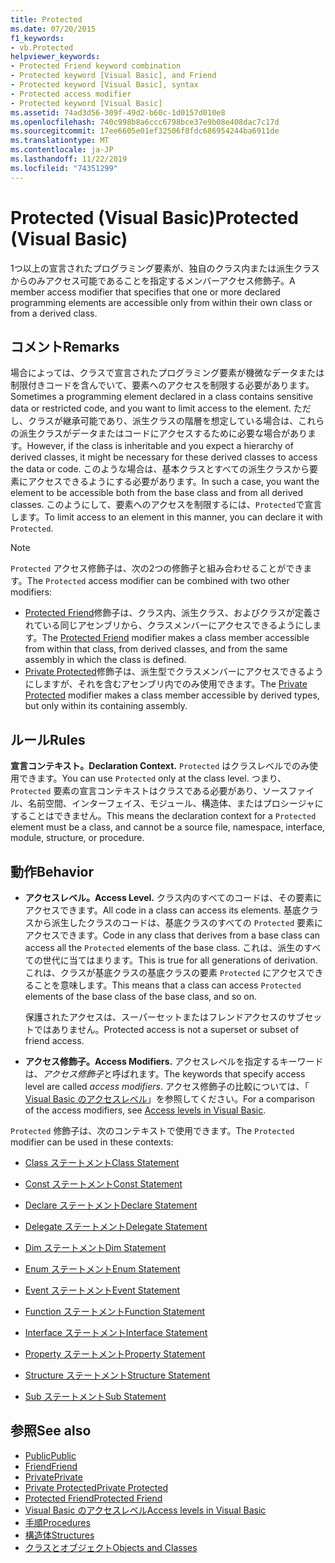 ```yaml
---
title: Protected
ms.date: 07/20/2015
f1_keywords:
- vb.Protected
helpviewer_keywords:
- Protected Friend keyword combination
- Protected keyword [Visual Basic], and Friend
- Protected keyword [Visual Basic], syntax
- Protected access modifier
- Protected keyword [Visual Basic]
ms.assetid: 74ad3d56-309f-49d2-b60c-1d0157d010e8
ms.openlocfilehash: 740c998b8a6ccc6798bce37e9b08e408dac7c17d
ms.sourcegitcommit: 17ee6605e01ef32506f8fdc686954244ba6911de
ms.translationtype: MT
ms.contentlocale: ja-JP
ms.lasthandoff: 11/22/2019
ms.locfileid: "74351299"
---
```

# <a name="protected-visual-basic"></a><span data-ttu-id="1d643-102">Protected (Visual Basic)</span><span class="sxs-lookup"><span data-stu-id="1d643-102">Protected (Visual Basic)</span></span>

<span data-ttu-id="1d643-103">1つ以上の宣言されたプログラミング要素が、独自のクラス内または派生クラスからのみアクセス可能であることを指定するメンバーアクセス修飾子。</span><span class="sxs-lookup"><span data-stu-id="1d643-103">A member access modifier that specifies that one or more declared programming elements are accessible only from within their own class or from a derived class.</span></span>

## <a name="remarks"></a><span data-ttu-id="1d643-104">コメント</span><span class="sxs-lookup"><span data-stu-id="1d643-104">Remarks</span></span>

<span data-ttu-id="1d643-105">場合によっては、クラスで宣言されたプログラミング要素が機微なデータまたは制限付きコードを含んでいて、要素へのアクセスを制限する必要があります。</span><span class="sxs-lookup"><span data-stu-id="1d643-105">Sometimes a programming element declared in a class contains sensitive data or restricted code, and you want to limit access to the element.</span></span> <span data-ttu-id="1d643-106">ただし、クラスが継承可能であり、派生クラスの階層を想定している場合は、これらの派生クラスがデータまたはコードにアクセスするために必要な場合があります。</span><span class="sxs-lookup"><span data-stu-id="1d643-106">However, if the class is inheritable and you expect a hierarchy of derived classes, it might be necessary for these derived classes to access the data or code.</span></span> <span data-ttu-id="1d643-107">このような場合は、基本クラスとすべての派生クラスから要素にアクセスできるようにする必要があります。</span><span class="sxs-lookup"><span data-stu-id="1d643-107">In such a case, you want the element to be accessible both from the base class and from all derived classes.</span></span> <span data-ttu-id="1d643-108">このようにして、要素へのアクセスを制限するには、`Protected`で宣言します。</span><span class="sxs-lookup"><span data-stu-id="1d643-108">To limit access to an element in this manner, you can declare it with `Protected`.</span></span>

> [!NOTE]
> <span data-ttu-id="1d643-109">`Protected` アクセス修飾子は、次の2つの修飾子と組み合わせることができます。</span><span class="sxs-lookup"><span data-stu-id="1d643-109">The `Protected` access modifier can be combined with two other modifiers:</span></span>
>
> - <span data-ttu-id="1d643-110">[Protected Friend](protected-friend.md)修飾子は、クラス内、派生クラス、およびクラスが定義されている同じアセンブリから、クラスメンバーにアクセスできるようにします。</span><span class="sxs-lookup"><span data-stu-id="1d643-110">The [Protected Friend](protected-friend.md) modifier makes a class member accessible from within that class, from derived classes, and from the same assembly in which the class is defined.</span></span>
> - <span data-ttu-id="1d643-111">[Private Protected](private-protected.md)修飾子は、派生型でクラスメンバーにアクセスできるようにしますが、それを含むアセンブリ内でのみ使用できます。</span><span class="sxs-lookup"><span data-stu-id="1d643-111">The [Private Protected](private-protected.md) modifier makes a class member accessible by derived types, but only within its containing assembly.</span></span>

## <a name="rules"></a><span data-ttu-id="1d643-112">ルール</span><span class="sxs-lookup"><span data-stu-id="1d643-112">Rules</span></span>

<span data-ttu-id="1d643-113">**宣言コンテキスト。**</span><span class="sxs-lookup"><span data-stu-id="1d643-113">**Declaration Context.**</span></span> <span data-ttu-id="1d643-114">`Protected` はクラスレベルでのみ使用できます。</span><span class="sxs-lookup"><span data-stu-id="1d643-114">You can use `Protected` only at the class level.</span></span> <span data-ttu-id="1d643-115">つまり、`Protected` 要素の宣言コンテキストはクラスである必要があり、ソースファイル、名前空間、インターフェイス、モジュール、構造体、またはプロシージャにすることはできません。</span><span class="sxs-lookup"><span data-stu-id="1d643-115">This means the declaration context for a `Protected` element must be a class, and cannot be a source file, namespace, interface, module, structure, or procedure.</span></span>

## <a name="behavior"></a><span data-ttu-id="1d643-116">動作</span><span class="sxs-lookup"><span data-stu-id="1d643-116">Behavior</span></span>

- <span data-ttu-id="1d643-117">**アクセスレベル。**</span><span class="sxs-lookup"><span data-stu-id="1d643-117">**Access Level.**</span></span> <span data-ttu-id="1d643-118">クラス内のすべてのコードは、その要素にアクセスできます。</span><span class="sxs-lookup"><span data-stu-id="1d643-118">All code in a class can access its elements.</span></span> <span data-ttu-id="1d643-119">基底クラスから派生したクラスのコードは、基底クラスのすべての `Protected` 要素にアクセスできます。</span><span class="sxs-lookup"><span data-stu-id="1d643-119">Code in any class that derives from a base class can access all the `Protected` elements of the base class.</span></span> <span data-ttu-id="1d643-120">これは、派生のすべての世代に当てはまります。</span><span class="sxs-lookup"><span data-stu-id="1d643-120">This is true for all generations of derivation.</span></span> <span data-ttu-id="1d643-121">これは、クラスが基底クラスの基底クラスの要素 `Protected` にアクセスできることを意味します。</span><span class="sxs-lookup"><span data-stu-id="1d643-121">This means that a class can access `Protected` elements of the base class of the base class, and so on.</span></span>

     <span data-ttu-id="1d643-122">保護されたアクセスは、スーパーセットまたはフレンドアクセスのサブセットではありません。</span><span class="sxs-lookup"><span data-stu-id="1d643-122">Protected access is not a superset or subset of friend access.</span></span>

- <span data-ttu-id="1d643-123">**アクセス修飾子。**</span><span class="sxs-lookup"><span data-stu-id="1d643-123">**Access Modifiers.**</span></span> <span data-ttu-id="1d643-124">アクセスレベルを指定するキーワードは、*アクセス修飾子*と呼ばれます。</span><span class="sxs-lookup"><span data-stu-id="1d643-124">The keywords that specify access level are called *access modifiers*.</span></span> <span data-ttu-id="1d643-125">アクセス修飾子の比較については、「 [Visual Basic のアクセスレベル](../../../visual-basic/programming-guide/language-features/declared-elements/access-levels.md)」を参照してください。</span><span class="sxs-lookup"><span data-stu-id="1d643-125">For a comparison of the access modifiers, see [Access levels in Visual Basic](../../../visual-basic/programming-guide/language-features/declared-elements/access-levels.md).</span></span>

<span data-ttu-id="1d643-126">`Protected` 修飾子は、次のコンテキストで使用できます。</span><span class="sxs-lookup"><span data-stu-id="1d643-126">The `Protected` modifier can be used in these contexts:</span></span>

- [<span data-ttu-id="1d643-127">Class ステートメント</span><span class="sxs-lookup"><span data-stu-id="1d643-127">Class Statement</span></span>](../../../visual-basic/language-reference/statements/class-statement.md)

- [<span data-ttu-id="1d643-128">Const ステートメント</span><span class="sxs-lookup"><span data-stu-id="1d643-128">Const Statement</span></span>](../../../visual-basic/language-reference/statements/const-statement.md)

- [<span data-ttu-id="1d643-129">Declare ステートメント</span><span class="sxs-lookup"><span data-stu-id="1d643-129">Declare Statement</span></span>](../../../visual-basic/language-reference/statements/declare-statement.md)

- [<span data-ttu-id="1d643-130">Delegate ステートメント</span><span class="sxs-lookup"><span data-stu-id="1d643-130">Delegate Statement</span></span>](../../../visual-basic/language-reference/statements/delegate-statement.md)

- [<span data-ttu-id="1d643-131">Dim ステートメント</span><span class="sxs-lookup"><span data-stu-id="1d643-131">Dim Statement</span></span>](../../../visual-basic/language-reference/statements/dim-statement.md)

- [<span data-ttu-id="1d643-132">Enum ステートメント</span><span class="sxs-lookup"><span data-stu-id="1d643-132">Enum Statement</span></span>](../../../visual-basic/language-reference/statements/enum-statement.md)

- [<span data-ttu-id="1d643-133">Event ステートメント</span><span class="sxs-lookup"><span data-stu-id="1d643-133">Event Statement</span></span>](../../../visual-basic/language-reference/statements/event-statement.md)

- [<span data-ttu-id="1d643-134">Function ステートメント</span><span class="sxs-lookup"><span data-stu-id="1d643-134">Function Statement</span></span>](../../../visual-basic/language-reference/statements/function-statement.md)

- [<span data-ttu-id="1d643-135">Interface ステートメント</span><span class="sxs-lookup"><span data-stu-id="1d643-135">Interface Statement</span></span>](../../../visual-basic/language-reference/statements/interface-statement.md)

- [<span data-ttu-id="1d643-136">Property ステートメント</span><span class="sxs-lookup"><span data-stu-id="1d643-136">Property Statement</span></span>](../../../visual-basic/language-reference/statements/property-statement.md)

- [<span data-ttu-id="1d643-137">Structure ステートメント</span><span class="sxs-lookup"><span data-stu-id="1d643-137">Structure Statement</span></span>](../../../visual-basic/language-reference/statements/structure-statement.md)

- [<span data-ttu-id="1d643-138">Sub ステートメント</span><span class="sxs-lookup"><span data-stu-id="1d643-138">Sub Statement</span></span>](../../../visual-basic/language-reference/statements/sub-statement.md)

## <a name="see-also"></a><span data-ttu-id="1d643-139">参照</span><span class="sxs-lookup"><span data-stu-id="1d643-139">See also</span></span>

- [<span data-ttu-id="1d643-140">Public</span><span class="sxs-lookup"><span data-stu-id="1d643-140">Public</span></span>](../../../visual-basic/language-reference/modifiers/public.md)
- [<span data-ttu-id="1d643-141">Friend</span><span class="sxs-lookup"><span data-stu-id="1d643-141">Friend</span></span>](../../../visual-basic/language-reference/modifiers/friend.md)
- [<span data-ttu-id="1d643-142">Private</span><span class="sxs-lookup"><span data-stu-id="1d643-142">Private</span></span>](../../../visual-basic/language-reference/modifiers/private.md)
- [<span data-ttu-id="1d643-143">Private Protected</span><span class="sxs-lookup"><span data-stu-id="1d643-143">Private Protected</span></span>](private-protected.md)
- [<span data-ttu-id="1d643-144">Protected Friend</span><span class="sxs-lookup"><span data-stu-id="1d643-144">Protected Friend</span></span>](protected-friend.md)
- [<span data-ttu-id="1d643-145">Visual Basic のアクセスレベル</span><span class="sxs-lookup"><span data-stu-id="1d643-145">Access levels in Visual Basic</span></span>](../../../visual-basic/programming-guide/language-features/declared-elements/access-levels.md)
- [<span data-ttu-id="1d643-146">手順</span><span class="sxs-lookup"><span data-stu-id="1d643-146">Procedures</span></span>](../../../visual-basic/programming-guide/language-features/procedures/index.md)
- [<span data-ttu-id="1d643-147">構造体</span><span class="sxs-lookup"><span data-stu-id="1d643-147">Structures</span></span>](../../../visual-basic/programming-guide/language-features/data-types/structures.md)
- [<span data-ttu-id="1d643-148">クラスとオブジェクト</span><span class="sxs-lookup"><span data-stu-id="1d643-148">Objects and Classes</span></span>](../../../visual-basic/programming-guide/language-features/objects-and-classes/index.md)

